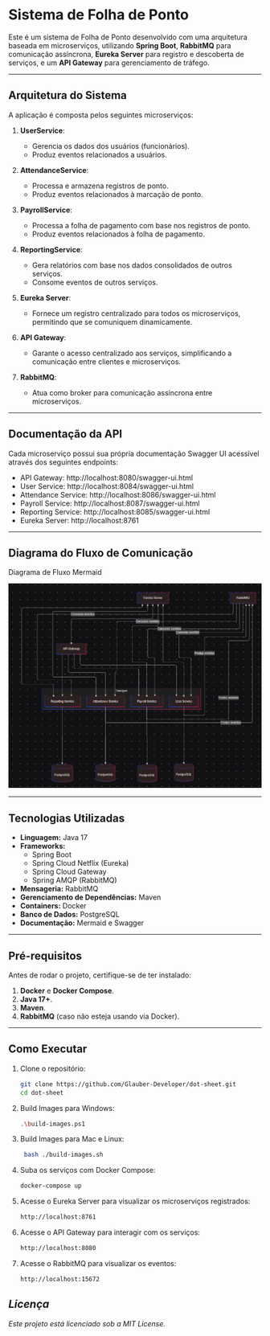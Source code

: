# Sistema de Folha de Ponto

Este é um sistema de Folha de Ponto desenvolvido com uma arquitetura baseada em microserviços, utilizando **Spring Boot**, **RabbitMQ** para comunicação assíncrona, **Eureka Server** para registro e descoberta de serviços, e um **API Gateway** para gerenciamento de tráfego.

---

## **Arquitetura do Sistema**

A aplicação é composta pelos seguintes microserviços:

1. **UserService**:
   - Gerencia os dados dos usuários (funcionários).
   - Produz eventos relacionados a usuários.

2. **AttendanceService**:
   - Processa e armazena registros de ponto.
   - Produz eventos relacionados à marcação de ponto.

3. **PayrollService**:
   - Processa a folha de pagamento com base nos registros de ponto.
   - Produz eventos relacionados à folha de pagamento.

4. **ReportingService**:
   - Gera relatórios com base nos dados consolidados de outros serviços.
   - Consome eventos de outros serviços.

5. **Eureka Server**:
   - Fornece um registro centralizado para todos os microserviços, permitindo que se comuniquem dinamicamente.

6. **API Gateway**:
   - Garante o acesso centralizado aos serviços, simplificando a comunicação entre clientes e microserviços.

7. **RabbitMQ**:
   - Atua como broker para comunicação assíncrona entre microserviços.

---

## Documentação da API

Cada microserviço possui sua própria documentação Swagger UI acessível através dos seguintes endpoints:

- API Gateway: http://localhost:8080/swagger-ui.html
- User Service: http://localhost:8084/swagger-ui.html
- Attendance Service: http://localhost:8086/swagger-ui.html
- Payroll Service: http://localhost:8087/swagger-ui.html
- Reporting Service: http://localhost:8085/swagger-ui.html
- Eureka Server: http://localhost:8761
---

## **Diagrama do Fluxo de Comunicação**

Diagrama de Fluxo Mermaid

![alt text](image.png)

---

## **Tecnologias Utilizadas**

- **Linguagem:** Java 17
- **Frameworks:**
  - Spring Boot
  - Spring Cloud Netflix (Eureka)
  - Spring Cloud Gateway
  - Spring AMQP (RabbitMQ)
- **Mensageria:** RabbitMQ
- **Gerenciamento de Dependências:** Maven
- **Containers:** Docker
- **Banco de Dados:** PostgreSQL
- **Documentação:** Mermaid e Swagger

---

## **Pré-requisitos**

Antes de rodar o projeto, certifique-se de ter instalado:

1. **Docker** e **Docker Compose**.
2. **Java 17+**.
3. **Maven**.
4. **RabbitMQ** (caso não esteja usando via Docker).

---

## **Como Executar**

1. Clone o repositório:
   ```bash
   git clone https://github.com/Glauber-Developer/dot-sheet.git
   cd dot-sheet
2. Build Images para Windows:
    
   ```bash
   .\build-images.ps1

3. Build Images para Mac e Linux:
   ```bash
    bash ./build-images.sh
4. Suba os serviços com Docker Compose:
   ```bash
   docker-compose up

5. Acesse o Eureka Server para visualizar os microserviços registrados:
   ```bash
   http://localhost:8761

6. Acesse o API Gateway para interagir com os serviços:
   ```bash
   http://localhost:8080
7. Acesse o RabbitMQ para visualizar os eventos:
   ```bash
   http://localhost:15672
## *Licença*

*Este projeto está licenciado sob a MIT License.* 